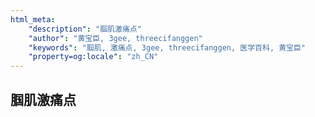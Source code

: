 ```yaml
---
html_meta:
    "description": "腘肌激痛点"
    "author": "黄宝臣, 3gee, threecifanggen"
    "keywords": "腘肌, 激痛点, 3gee, threecifanggen, 医学百科, 黄宝臣"
    "property=og:locale": "zh_CN"
---
```

## 腘肌激痛点

